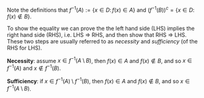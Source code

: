 Note the definitions that $f^{-1}(A) := \{x\in D\colon f(x) \in A \}$ and $(f^{-1}(B))^c = \{x\in D\colon f(x) \notin  B\}$.

To show the equality we can prove the the left hand side (LHS) implies the right hand side (RHS), i.e. LHS $\Rightarrow$ RHS, and then show that RHS $\Rightarrow$ LHS. These two steps are usually referred to as
_necessity_ and _sufficiency_ (of the RHS for LHS).

**Necessity**: assume $x \in f^{-1}(A \setminus B)$, then $f(x) \in A$ and $f(x) \notin B$, and so $x \in f^{-1}(A)$ and $x \notin f^{-1}(B)$.

**Sufficiency**: if $x \in f^{-1}(A) \setminus f^{-1}(B)$, then $f(x) \in A$ and $f(x) \notin B$, and so $x \in f^{-1}(A \setminus B)$.
